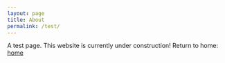 ```yaml
---
layout: page
title: About
permalink: /test/
---
```


A test page. This website is currently under construction!
Return to home: [home](https:hmason13.github.io)
